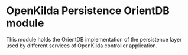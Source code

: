 # OpenKilda Persistence OrientDB module

This module holds the OrientDB implementation of the persistence layer used by different services of OpenKilda controller application.
